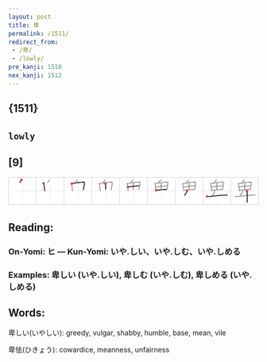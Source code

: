 ```yaml
---
layout: post
title: 卑
permalink: /1511/
redirect_from:
 - /卑/
 - /lowly/
pre_kanji: 1510
nex_kanji: 1512
---
```


## {1511}

## `lowly`

## [9]

<div class="stroke"><img src="../images/E58D91.png" /></div>

## Reading:

### On-Yomi: ヒ &mdash; Kun-Yomi: いや.しい、いや.しむ、いや.しめる

### Examples: 卑しい (いや.しい), 卑しむ (いや.しむ), 卑しめる (いや.しめる)

## Words:

卑しい(いやしい): greedy, vulgar, shabby, humble, base, mean, vile

卑怯(ひきょう): cowardice, meanness, unfairness
